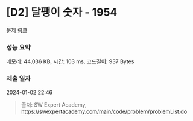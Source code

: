 # [D2] 달팽이 숫자 - 1954 

[문제 링크](https://swexpertacademy.com/main/code/problem/problemDetail.do?contestProbId=AV5PobmqAPoDFAUq) 

### 성능 요약

메모리: 44,036 KB, 시간: 103 ms, 코드길이: 937 Bytes

### 제출 일자

2024-01-02 22:46



> 출처: SW Expert Academy, https://swexpertacademy.com/main/code/problem/problemList.do